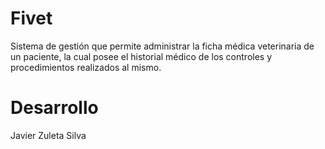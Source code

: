 # Fivet
Sistema de gestión que permite administrar la ficha médica veterinaria de un paciente, la cual posee el historial médico
de los controles y procedimientos realizados al mismo. 


# Desarrollo
Javier Zuleta Silva
